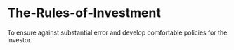 # The-Rules-of-Investment
To ensure against substantial error and develop comfortable policies for the investor.
